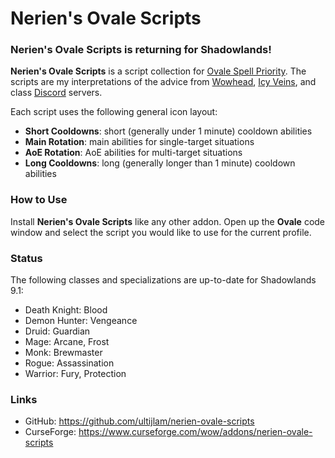 # Nerien's Ovale Scripts #

### Nerien's Ovale Scripts is returning for Shadowlands! ###

**Nerien's Ovale Scripts** is a script collection for [Ovale Spell Priority].
The scripts are my interpretations of the advice from [Wowhead], [Icy Veins], and class [Discord] servers.

  [Ovale Spell Priority]: https://github.com/Sidoine/Ovale
  [Wowhead]: https://www.wowhead.com/classes
  [Icy Veins]: https://www.icy-veins.com/wow/class-guides
  [Discord]: https://www.wowhead.com/discord-servers#class-discord-servers

Each script uses the following general icon layout:

- **Short Cooldowns**: short (generally under 1 minute) cooldown abilities
- **Main Rotation**: main abilities for single-target situations
- **AoE Rotation**: AoE abilities for multi-target situations
- **Long Cooldowns**: long (generally longer than 1 minute) cooldown abilities

### How to Use ###

Install **Nerien's Ovale Scripts** like any other addon.
Open up the **Ovale** code window and select the script you would like to use for the current profile.

### Status ###

The following classes and specializations are up-to-date for Shadowlands 9.1:

- Death Knight: Blood
- Demon Hunter: Vengeance
- Druid: Guardian
- Mage: Arcane, Frost
- Monk: Brewmaster
- Rogue: Assassination
- Warrior: Fury, Protection

### Links ###

- GitHub: https://github.com/ultijlam/nerien-ovale-scripts
- CurseForge: https://www.curseforge.com/wow/addons/nerien-ovale-scripts
